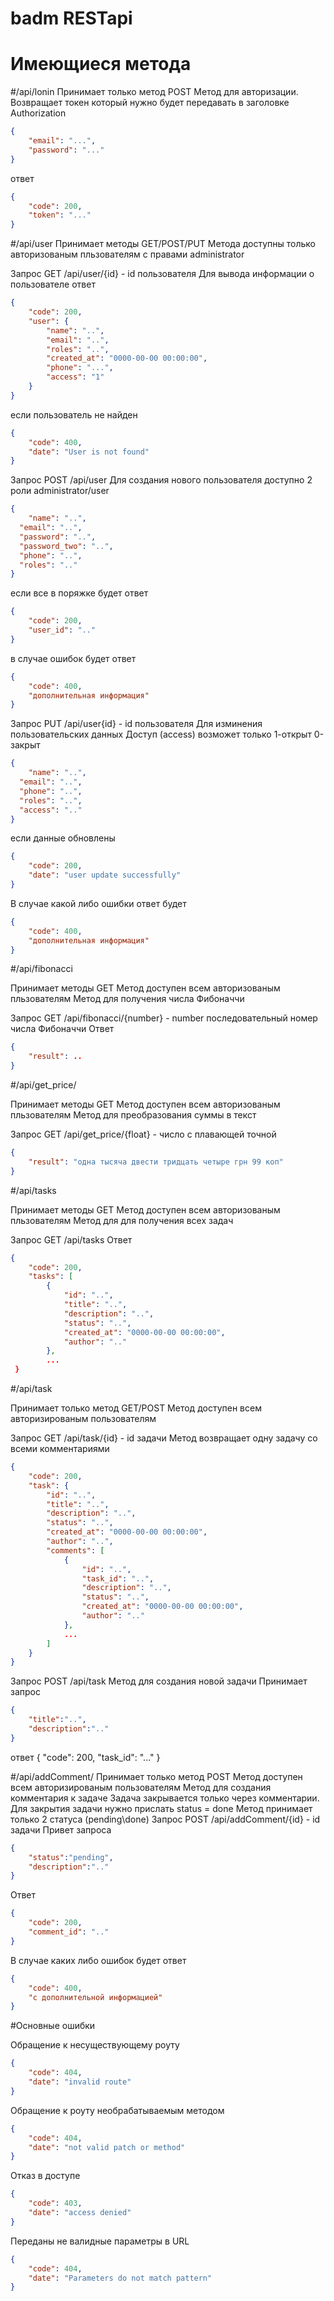 # badm RESTapi
# Имеющиеся метода 

#/api/lonin
Принимает только метод POST
Метод для авторизации. Возвращает токен который нужно будет передавать в заголовке Authorization
```json
{
    "email": "...",
    "password": "..."
}
```
ответ
```json
{
    "code": 200,
    "token": "..."
}
```

#/api/user
Принимает методы GET/POST/PUT
Метода доступны только авторизованым пльзователям с правами administrator

Запрос GET /api/user/{id} - id пользователя
Для вывода информации о пользователе
ответ
```json
{
    "code": 200,
    "user": {
        "name": "..",
        "email": "..",
        "roles": "..",
        "created_at": "0000-00-00 00:00:00",
        "phone": "...",
        "access": "1"
    }
}
```
если пользователь не найден
```json
{
    "code": 400,
    "date": "User is not found"
}
```

Запрос POST /api/user
Для создания нового пользователя
доступно 2 роли administrator/user
```json
{
	"name": "..",
  "email": "..",
  "password": "..",
  "password_two": "..",
  "phone": "..",
  "roles": ".."
}
```
если все в поряжке будет ответ
```json
{
    "code": 200,
    "user_id": ".."
}
```
в случае ошибок будет ответ 
```json
{
    "code": 400,
    "дополнительная информация"
}
```
Запрос  PUT /api/user{id} - id пользователя
Для изминения пользовательских данных
Доступ (access) возможет только 1-открыт 0-закрыт
```json
{
	"name": "..",
  "email": "..",
  "phone": "..",
  "roles": "..",
  "access": ".."
}
```
если данные обновлены 
```json
{
    "code": 200,
    "date": "user update successfully"
}
```
В случае какой либо ошибки ответ будет
```json
{
    "code": 400,
    "дополнительная информация"
}
```

#/api/fibonacci

Принимает методы GET
Метод доступен всем авторизованым пльзователям
Метод для получения числа Фибоначчи

Запрос GET /api/fibonacci/{number} - number последовательный номер числа Фибоначчи
Ответ
```json
{
    "result": ..
}
```

#/api/get_price/

Принимает методы GET
Метод доступен всем авторизованым пльзователям
Метод для преобразования суммы в текст

Запрос GET /api/get_price/{float} - число с плавающей точной

```json
{
    "result": "одна тысяча двести тридцать четыре грн 99 коп"
}
```

#/api/tasks

Принимает методы GET
Метод доступен всем авторизованым пльзователям
Метод для для получения всех задач

Запрос GET /api/tasks
Ответ
```json
{
    "code": 200,
    "tasks": [
        {
            "id": "..",
            "title": "..",
            "description": "..",
            "status": "..",
            "created_at": "0000-00-00 00:00:00",
            "author": ".."
        },
        ...
 }
```

#/api/task

Принимает только метод GET/POST
Метод доступен всем авторизированым пользователям

Запрос GET /api/task/{id} - id задачи
Метод возвращает одну задачу со всеми комментариями

```json
{
    "code": 200,
    "task": {
        "id": "..",
        "title": "..",
        "description": "..",
        "status": "..",
        "created_at": "0000-00-00 00:00:00",
        "author": "..",
        "comments": [
            {
                "id": "..",
                "task_id": "..",
                "description": "..",
                "status": "..",
                "created_at": "0000-00-00 00:00:00",
                "author": ".."
            },
            ...
        ]
    }
}
```

Запрос POST /api/task
Метод для создания новой задачи 
Принимает запрос

```json
{
	"title":"..",
	"description":".."
}
```
ответ
{
    "code": 200,
    "task_id": "..."
}


#/api/addComment/
Принимает только метод POST
Метод доступен всем авторизированым пользователям
Метод для создания комментария к задаче
Задача закрывается только через комментарии. Для закрытия задачи нужно прислать status = done
Метод принимает только 2 статуса (pending\done)
Запрос POST /api/addComment/{id} - id задачи
Привет запроса
```json
{
	"status":"pending",
	"description":".."
}
```
Ответ
```json
{
    "code": 200,
    "comment_id": ".."
}
```
В случае каких либо ошибок будет ответ 
```json
{
    "code": 400,
    "с дополнительной информацией"
}
```

#Основные ошибки

Обращение к несуществующему роуту
```json
{
    "code": 404,
    "date": "invalid route"
}
```

Обращение к роуту необрабатываемым методом 
```json
{
    "code": 404,
    "date": "not valid patch or method"
}
```

Отказ в доступе
```json
{
    "code": 403,
    "date": "access denied"
}
```

Переданы не валидные параметры в URL
```json
{
    "code": 404,
    "date": "Parameters do not match pattern"
}
```
